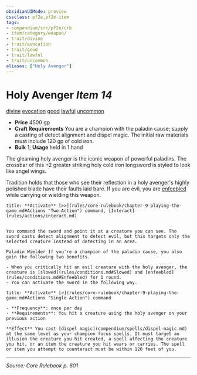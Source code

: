 ```yaml
---
obsidianUIMode: preview
cssclass: pf2e,pf2e-item
tags:
- compendium/src/pf2e/crb
- item/category/weapon/
- trait/divine
- trait/evocation
- trait/good
- trait/lawful
- trait/uncommon
aliases: ["Holy Avenger"]
---
```

# Holy Avenger *Item 14*  
[divine](divine.md "Divine Tradition Trait")  [evocation](evocation.md "Evocation School Trait")  [good](good.md "Good Alignment Trait")  [lawful](lawful.md "Lawful Alignment Trait")  [uncommon](uncommon.md "Uncommon Rarity Trait")  

- **Price** 4500 gp
- **Craft Requirements** You are a champion with the paladin cause; supply a casting of detect alignment and dispel magic. The initial raw materials must include 120 gp of cold iron.
- **Bulk** 1; **Usage** held in 1 hand

The gleaming holy avenger is the iconic weapon of powerful paladins. The crossbar of this +2 greater striking holy cold iron longsword is styled to look like angel wings.

Tradition holds that those who see their reflection in a holy avenger's highly polished blade have their faults laid bare. If you are evil, you are [enfeebled](conditions.md#Enfeebled) while carrying or wielding this weapon.

```ad-embed-ability
title: **Activate** [>>](rules/core-rulebook/chapter-9-playing-the-game.md#Actions "Two-Action") command, [Interact](rules/actions/interact.md)


You command the sword and point it at a creature you can see. The sword casts detect alignment to detect evil, but this targets only the selected creature instead of detecting in an area.

Paladin Wielder If you're a champion of the paladin cause, you also gain the following two benefits.

- When you critically hit an evil creature with the holy avenger, the creature is [slowed](rules/conditions.md#Slowed) and [enfeebled](rules/conditions.md#Enfeebled) for 1 round.
- You can activate the sword in the following way.
```

```ad-embed-ability
title: **Activate** [>](rules/core-rulebook/chapter-9-playing-the-game.md#Actions "Single Action") command

- **Frequency**: once per day
- **Requirements**: You hit a creature using the holy avenger on your previous action

**Effect** You cast [dispel magic](compendium/spells/dispel-magic.md) at the same level as your champion focus spells. It must target an illusion the creature you hit created, a spell affecting the creature you hit, or an item the creature you hit wears or carries. The spell or item you attempt to counteract must be within 120 feet of you.
```


---
*Source: Core Rulebook p. 601*